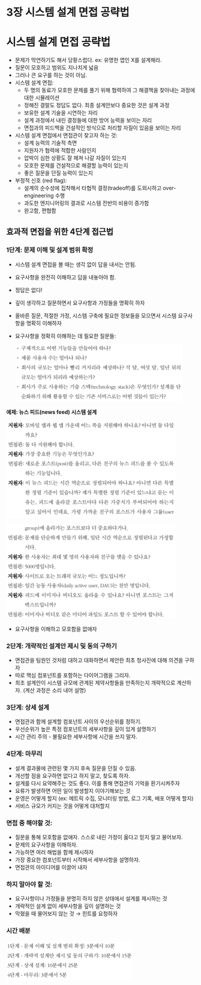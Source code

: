 # 3장 시스템 설계 면접 공략법

# 시스템 설계 면접 공략법

- 문제가 막연하기도 해서 당황스럽다. ex: 유명한 앱인 X를 설계해라.
- 질문이 모호하고 범위도 지나치게 넓음
- 그러나 큰 요구를 하는 것이 아님.
- 시스템 설계 면접:
    - 두 명의 동료가 모호한 문제를 풀기 위해 협력하여 그 해결책을 찾아내는 과정에 대한 시뮬레이션
    - 정해진 결말도 정답도 없다. 최종 설계안보다 중요한 것은 설계 과정
    - 보유한 설계 기술을 시연하는 자리
    - 설계 과정에서 내린 결정들에 대한 방어 능력을 보이는 자리
    - 면접과의 피드백을 건설적인 방식으로 처리할 자질이 있음을 보이는 자리
- 시스템 설계 면접에서 면접관이 찾고자 하는 것:
    - 설계 능력의 기술적 측면
    - 지원자가 협력에 적합한 사람인지
    - 압박이 심한 상황도 잘 헤쳐 나갈 자질이 있는지
    - 모호한 문제를 건설적으로 해결할 능력이 있는지
    - 좋은 질문을 던질 능력이 있는지
- 부정적 신호 (red flag):
    - 설계의 순수성에 집착해서 타협적 결정(tradeoff)를 도외시하고 over-engineering 수행
    - 과도한 엔지니어링의 결과로 시스템 전반의 비용이 증가함
    - 완고함, 편협함

## 효과적 면접을 위한 4단계 접근법

### 1단계: 문제 이해 및 설계 범위 확정

- 시스템 설계 면접을 볼 때는 생각 없이 답을 내서는 안됨.
- 요구사항을 완전히 이해하고 답을 내놓아야 함.
- 정답은 없다!
- 깊이 생각하고 질문하면서 요구사항과 가정들을 명확히 하자
- 올바른 질문, 적절한 가정, 시스템 구축에 필요한 정보들을 모으면서 시스템 요구사항을 명확히 이해하자
- 요구사항을 정확히 이해하는 데 필요한 질문들:
    
    ![Untitled](ch3_assets/Untitled.png)
    

**예제: 뉴스 피드(news feed) 시스템 설계**

![Untitled](ch3_assets/Untitled%201.png)

![Untitled](ch3_assets/Untitled%202.png)

- 요구사항을 이해하고 모호함을 없애자

### 2단계: 개략적인 설계안 제시 및 동의 구하기

- 면접관을 팀원인 것처럼 대하고 대화하면서 제안한 최초 청사진에 대해 의견을 구하자
- 따로 핵심 컴포넌트를 포함하는 다이어그램을 그리자.
- 최초 설계안이 시스템 규모에 관계된 제약사항들을 만족하는지 개략적으로 계산하자. (계산 과정은 소리 내어 설명)

### 3단계: 상세 설계

- 면접관과 함께 설계할 컴포넌트 사이의 우선순위를 정하기.
- 우선순위가 높은 특정 컴포넌트의 세부사항을 깊이 있게 설명하기
- 시간 관리 주의 - 불필요한 세부사항에 시간을 쓰지 말자.

### 4단계: 마무리

- 설계 결과물에 관련된 몇 가지 후속 질문을 던질 수 있음.
- 개선할 점을 요구하면 없다고 하지 말고, 찾도록 하자.
- 설계를 다시 요약해주는 것도 좋다. 이를 통해 면접관의 기억을 환기시켜주자
- 요류가 발생하면 어떤 일이 발생할지 이야기해보는 것
- 운영은 어떻게 할지 (ex: 메트릭 수집, 모니터링 방법, 로그 기록, 배포 어떻게 할지)
- 서비스 규모가 커지는 것을 어떻게 대처할지

### 면접 중 해야할 것:

- 질문을 통해 모호함을 없애자. 스스로 내린 가정이 옳다고 믿지 말고 물어보자.
- 문제의 요구사항을 이해하자.
- 가능하면 여러 해법을 함께 제시하자
- 가장 중요한 컴포넌트부터 시작해서 세부사항을 설명하자.
- 면접관의 아이디어를 이끌어 내자

### 하지 말아야 할 것:

- 요구사항이나 가정들을 분명히 하지 않은 상태에서 설계를 제시하는 것
- 개략적인 설계 없이 세부사항을 깊이 설명하는 것
- 막혔을 때 물어보지 않는 것 → 힌트를 요청하자

### 시간 배분

![Untitled](ch3_assets/Untitled%203.png)